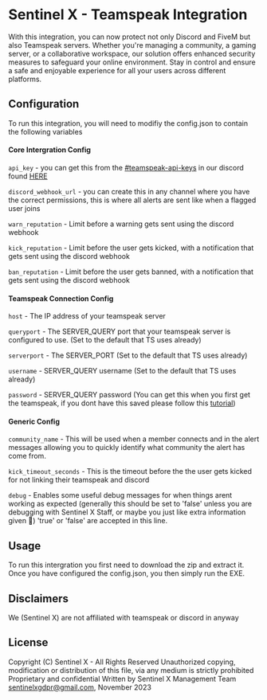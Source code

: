 # Sentinel X - Teamspeak Integration

With this integration, you can now protect not only Discord and FiveM but also Teamspeak servers. Whether you're managing a community, a gaming server, or a collaborative workspace, our solution offers enhanced security measures to safeguard your online environment. Stay in control and ensure a safe and enjoyable experience for all your users across different platforms.



## Configuration
To run this integration, you will need to modifiy the config.json to contain the following variables

#### Core Intergration Config
`api_key` - you can get this from the [#teamspeak-api-keys](https://discord.com/channels/1090639048776876223/1223429801436774486) in our discord found [HERE](https://discord.sentinelx.org)

`discord_webhook_url` - you can create this in any channel where you have the correct permissions, this is where all alerts are sent like when a flagged user joins

`warn_reputation` - Limit before a warning gets sent using the discord webhook 

`kick_reputation` - Limit before the user gets kicked, with a notification that gets sent using the discord webhook

`ban_reputation` - Limit before the user gets banned, with a notification that gets sent using the discord webhook

#### Teamspeak Connection Config
`host` - The IP address of your teamspeak server

`queryport` - The SERVER_QUERY port that your teamspeak server is configured to use. (Set to the default that TS uses already)

`serverport` - The SERVER_PORT (Set to the default that TS uses already)

`username` - SERVER_QUERY username (Set to the default that TS uses already)

`password` - SERVER_QUERY password (You can get this when you first get the teamspeak, if you dont have this saved please follow this [tutorial](https://support.teamspeak.com/hc/en-us/articles/360002712898-How-do-I-change-or-reset-the-password-of-the-serveradmin-Server-Query-account))

#### Generic Config
`community_name` - This will be  used when a member connects and in the alert messages allowing you to quickly identify what community the alert has come from.

`kick_timeout_seconds` - This is the timeout before the the user gets kicked for not linking their teamspeak and discord

`debug` - Enables some useful debug messages for when things arent working as expected (generally this should be set to 'false' unless you are debugging with Sentinel X Staff, or maybe you just like extra information given 🤷) 'true' or 'false' are accepted in this line.

## Usage

To run this intergration you first need to download the zip and extract it. 
Once you have configured the config.json, you then simply run the EXE.


## Disclaimers

We (Sentinel X) are not affiliated with teamspeak or discord in anyway

## License

Copyright (C) Sentinel X - All Rights Reserved
Unauthorized copying, modification or distribution of this file, via any medium is strictly prohibited
Proprietary and confidential
Written by Sentinel X Management Team <sentinelxgdpr@gmail.com>, November 2023

